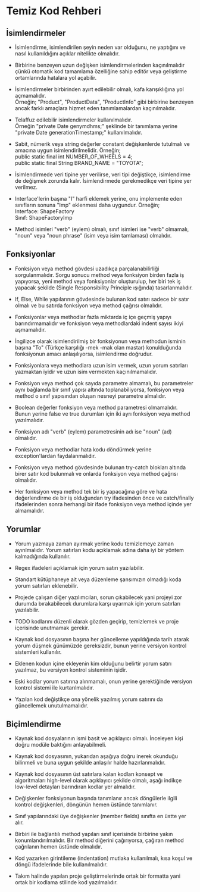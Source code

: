 # Temiz Kod Rehberi

## İsimlendirmeler
- İsimlendirme, isimlendirilen şeyin neden var olduğunu, ne yaptığını ve nasıl kullanıldığını açıklar nitelikte olmalıdır.

- Birbirine benzeyen uzun değişken isimlendirmelerinden kaçınılmalıdır çünkü otomatik kod tamamlama özelliğine sahip editör veya geliştirme ortamlarında hatalara yol açabilir.

- İsimlendirmeler birbirinden ayırt edilebilir olmalı, kafa karışıklığına yol açmamalıdır.\
Örneğin; "Product", "ProductData", "ProductInfo" gibi birbirine benzeyen ancak farklı amaçlara hizmet eden tanımlamalardan kaçınılmalıdır.

- Telaffuz edilebilir isimlendirmeler kullanılmalıdır.\
Örneğin "private Date genymdhms;" şeklinde bir tanımlama yerine "private Date generationTimestamp;" kullanılmalıdır.

- Sabit, nümerik veya string değerler constant değişkenlerde tutulmalı ve amacına uygun isimlendirilmelidir. Örneğin; \
public static final int NUMBER_OF_WHEELS = 4;\
public static final String BRAND_NAME = "TOYOTA";

- İsimlendirmede veri tipine yer verilirse, veri tipi değiştikçe, isimlendirme de değişmek zorunda kalır. İsimlendirmede gerekmedikçe veri tipine yer verilmez.

- Interface'lerin başına "I" harfi eklemek yerine, onu implemente eden sınıfların sonuna "Imp" eklenmesi daha uygundur. Örneğin; \
Interface: ShapeFactory\
Sınıf:     ShapeFactoryImp

- Method isimleri "verb" (eylem) olmalı, sınıf isimleri ise "verb" olmamalı, "noun" veya "noun phrase" (isim veya isim tamlaması) olmalıdır.

## Fonksiyonlar

- Fonksiyon veya method gövdesi uzadıkça parçalanabilirliği sorgulanmalıdır. Sorgu sonucu method veya fonksiyon birden fazla iş yapıyorsa, yeni method veya fonksiyonlar oluşturulup, her biri tek iş yapacak şekilde (Single Responsibility Principle ışığında) tasarlanmalıdır.

- If, Else, While yapılarının gövdesinde bulunan kod satırı sadece bir satır olmalı ve bu satırda fonksiyon veya method çağrısı olmalıdır.

- Fonksiyonlar veya methodlar fazla miktarda iç içe geçmiş yapıyı barındırmamalıdır ve fonksiyon veya methodlardaki indent sayısı ikiyi aşmamalıdır.

- İngilizce olarak isimlendirilmiş bir fonksiyonun veya methodun isminin başına "To" (Türkçe karşılığı -mek -mak olan mastar) konulduğunda fonksiyonun amacı anlaşılıyorsa, isimlendirme doğrudur.

- Fonksiyonlara veya methodlara uzun isim vermek, uzun yorum satırları yazmaktan iyidir ve uzun isim vermekten kaçınılmamalıdır.

- Fonksiyon veya method çok sayıda parametre almamalı, bu parametreler aynı bağlamda bir sınıf yapısı altında toplanabiliyorsa, fonksiyon veya method o sınıf yapısından oluşan nesneyi parametre almalıdır.

- Boolean değerler fonksiyon veya method parametresi olmamalıdır. Bunun yerine false ve true durumları için iki ayrı fonksiyon veya method yazılmalıdır.

- Fonksiyon adı "verb" (eylem) parametresinin adı ise "noun" (ad) olmalıdır.

- Fonksiyon veya methodlar hata kodu döndürmek yerine exception'lardan faydalanmalıdır.

- Fonksiyon veya method gövdesinde bulunan try-catch blokları altında birer satır kod bulunmalı ve onlarda fonksiyon veya method çağrısı olmalıdır.

- Her fonksiyon veya method tek bir iş yapacağına göre ve hata değerlendirme de bir iş olduğundan try ifadesinden önce ve catch/finally ifadelerinden sonra herhangi bir ifade fonksiyon veya method içinde yer almamalıdır.

## Yorumlar

- Yorum yazmaya zaman ayırmak yerine kodu temizlemeye zaman ayırılmalıdır. Yorum satırları kodu açıklamak adına daha iyi bir yöntem kalmadığında kullanılır.

- Regex ifadeleri açıklamak için yorum satırı yazılabilir.

- Standart kütüphaneye ait veya düzenleme şansımızın olmadığı koda yorum satırları eklenebilir.

- Projede çalışan diğer yazılımcıları, sorun çıkabilecek yani projeyi zor durumda bırakabilecek durumlara karşı uyarmak için yorum satırları yazılabilir.

- TODO kodlarını düzenli olarak gözden geçirip, temizlemek ve proje içerisinde unutmamak gerekir.

- Kaynak kod dosyasının başına her güncelleme yapıldığında tarih atarak yorum düşmek günümüzde gereksizdir, bunun yerine versiyon kontrol sistemleri kullanılır.

- Eklenen kodun içine ekleyenin kim olduğunu belirtir yorum satırı yazılmaz, bu versiyon kontrol sisteminin işidir.

- Eski kodlar yorum satırına alınmamalı, onun yerine gerektiğinde versiyon kontrol sistemi ile kurtarılmalıdır.

- Yazılan kod değiştikçe ona yönelik yazılmış yorum satırını da güncellemek unutulmamalıdır.

## Biçimlendirme

- Kaynak kod dosyalarının ismi basit ve açıklayıcı olmalı. İnceleyen kişi doğru modüle baktığını anlayabilmeli.

- Kaynak kod dosyasının, yukarıdan aşağıya doğru inerek okunduğu bilinmeli ve buna uygun şekilde anlaşılır halde hazırlanmalıdır.

- Kaynak kod dosyasının üst satırlara kalan kodları konsept ve algoritmaları high-level olarak açıklayıcı şekilde olmalı, aşağı indikçe low-level detayları barındıran kodlar yer almalıdır.

- Değişkenler fonksiyonun başında tanımlanır ancak döngülerle ilgili kontrol değişkenleri, döngünün hemen üstünde tanımlanır.

- Sınıf yapılarındaki üye değişkenler (member fields) sınıfta en üstte yer alır.

- Birbiri ile bağlantılı method yapıları sınıf içerisinde birbirine yakın konumlandırılmalıdır. Bir method diğerini çağırıyorsa, çağıran method çağrılanın hemen üstünde olmalıdır.

- Kod yazarken girintileme (indentation) mutlaka kullanılmalı, kısa koşul ve döngü ifadelerinde bile kullanılmalıdır.

- Takım halinde yapılan proje geliştirmelerinde ortak bir formatta yani ortak bir kodlama stilinde kod yazılmalıdır.